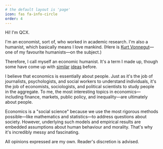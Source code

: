 ```yaml
---
# the default layout is 'page'
icon: fas fa-info-circle
order: 4
---
```


<!-- > Add Markdown syntax content to file `_tabs/about.md`{: .filepath } and it will show up on this page.
{: .prompt-tip } -->

Hi! I'm QCX.

I'm an economist, sort of, who worked in academic research. I'm also a humanist, which basically means I love mankind. (Here is [Kurt Vonnegut](https://youtu.be/4_RUgnC1lm8?si=BDQEV-db7JAUGbn_&t=2118)&mdash;one of my favourite humanists&mdash;on the subject.)

Therefore, I call myself an economic humanist. It's a term I made up, though some have come up with [similar](https://en.wikipedia.org/wiki/Humanistic_economics) [ideas](https://en.wikipedia.org/wiki/Humanomics) before.

I believe that economics is essentially about people. Just as it's the job of journalists, psychologists, and social workers to understand individuals, it's the job of economists, sociologists, and political scientists to study people in the aggregate. To me, the most interesting topics in economics&mdash;including finance, markets, public policy, and inequality&mdash;are ultimately about people.

Economics is a "social science" because we use the most rigorous methods possible&mdash;like mathematics and statistics&mdash;to address questions about society. However, underlying such models and empirical results are embedded assumptions about human behaviour and morality. That's why it's incredibly messy and fascinating.

All opinions expressed are my own. Reader's discretion is advised.